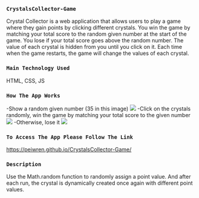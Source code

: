 
### `CrystalsCollector-Game`
Crystal Collector is a web application that allows users to play a game where they gain points by clicking different crystals. You win the game by matching your total score to the random given number at the start of the game. You lose if your total score goes above the random number. The value of each crystal is hidden from you until you click on it. Each time when the game restarts, the game will change the values of each crystal.

### `Main Technology Used`
HTML, CSS, JS

### `How The App Works`
-Show a random given number (35 in this image)
<img src="http://peiwren.com/collector1.jpg">
-Click on the crystals randomly, win the game by matching your total score to the given number
<img src="http://peiwren.com/win.jpg">
-Otherwise, lose it
<img src="http://peiwren.com/lost.jpg">

### `To Access The App Please Follow The Link`
https://peiwren.github.io/CrystalsCollector-Game/

### `Description`
Use the Math.random function to randomly assign a point value.  And after each run, the crystal is dynamically created once again with different point values.

